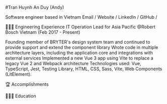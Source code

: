 #Tran Huynh An Duy (Andy)

Software engineer based in Vietnam 
Email / Website / LinkedIn / GitHub /

👩🏼‍💻 Engineering Experience
IT Operation Lead for Asia Pacific @Robert Bosch Vietnam (Feb 2017 - Present)

Founding member of BRYTER's design system team and continued to provide support and extend the component library
Wrote code in multiple architecture layers, including the application core and integrations with external services
Implemented a new Vue 3 app using Vite to replace a legacy Vue 2 and Webpack architecture
Technologies used: Vue, TypeScript, Jest, Testing Library, HTML, CSS, Sass, Vite, Web Components (LitElement).


🏆 Accomplishments

👩🏼‍🎓 Education
